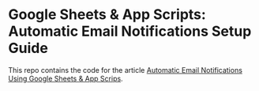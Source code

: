 # Google Sheets & App Scripts: Automatic Email Notifications Setup Guide

This repo contains the code for the article [Automatic Email Notifications Using Google Sheets & App Scrips](https://manfranklin.github.io/posts/Auto-Email-Notification/). 

